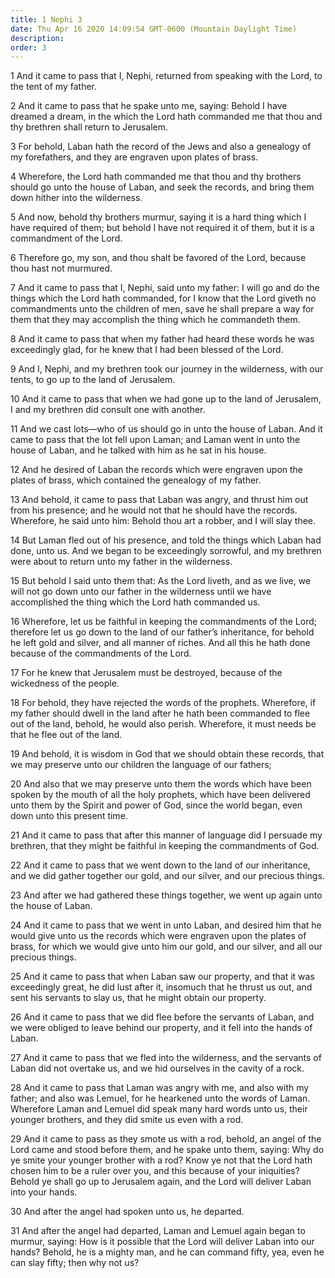 ```yaml
---
title: 1 Nephi 3
date: Thu Apr 16 2020 14:09:54 GMT-0600 (Mountain Daylight Time)
description: 
order: 3
---
```


<p>
  1 And it came to pass that I, Nephi, returned from speaking with the Lord, to
  the tent of my father.
</p>
<p>
  2 And it came to pass that he spake unto me, saying: Behold I have dreamed a
  dream, in the which the Lord hath commanded me that thou and thy brethren
  shall return to Jerusalem.
</p>
<p>
  3 For behold, Laban hath the record of the Jews and also a genealogy of my
  forefathers, and they are engraven upon plates of brass.
</p>
<p>
  4 Wherefore, the Lord hath commanded me that thou and thy brothers should go
  unto the house of Laban, and seek the records, and bring them down hither into
  the wilderness.
</p>
<p>
  5 And now, behold thy brothers murmur, saying it is a hard thing which I have
  required of them; but behold I have not required it of them, but it is a
  commandment of the Lord.
</p>
<p>
  6 Therefore go, my son, and thou shalt be favored of the Lord, because thou
  hast not murmured.
</p>
<p>
  7 And it came to pass that I, Nephi, said unto my father: I will go and do the
  things which the Lord hath commanded, for I know that the Lord giveth no
  commandments unto the children of men, save he shall prepare a way for them
  that they may accomplish the thing which he commandeth them.
</p>
<p>
  8 And it came to pass that when my father had heard these words he was
  exceedingly glad, for he knew that I had been blessed of the Lord.
</p>
<p>
  9 And I, Nephi, and my brethren took our journey in the wilderness, with our
  tents, to go up to the land of Jerusalem.
</p>
<p>
  10 And it came to pass that when we had gone up to the land of Jerusalem, I
  and my brethren did consult one with another.
</p>
<p>
  11 And we cast lots&#x2014;who of us should go in unto the house of Laban. And
  it came to pass that the lot fell upon Laman; and Laman went in unto the house
  of Laban, and he talked with him as he sat in his house.
</p>
<p>
  12 And he desired of Laban the records which were engraven upon the plates of
  brass, which contained the genealogy of my father.
</p>
<p>
  13 And behold, it came to pass that Laban was angry, and thrust him out from
  his presence; and he would not that he should have the records. Wherefore, he
  said unto him: Behold thou art a robber, and I will slay thee.
</p>
<p>
  14 But Laman fled out of his presence, and told the things which Laban had
  done, unto us. And we began to be exceedingly sorrowful, and my brethren were
  about to return unto my father in the wilderness.
</p>
<p>
  15 But behold I said unto them that: As the Lord liveth, and as we live, we
  will not go down unto our father in the wilderness until we have accomplished
  the thing which the Lord hath commanded us.
</p>
<p>
  16 Wherefore, let us be faithful in keeping the commandments of the Lord;
  therefore let us go down to the land of our father&#x2019;s inheritance, for
  behold he left gold and silver, and all manner of riches. And all this he hath
  done because of the commandments of the Lord.
</p>
<p>
  17 For he knew that Jerusalem must be destroyed, because of the wickedness of
  the people.
</p>
<p>
  18 For behold, they have rejected the words of the prophets. Wherefore, if my
  father should dwell in the land after he hath been commanded to flee out of
  the land, behold, he would also perish. Wherefore, it must needs be that he
  flee out of the land.
</p>
<p>
  19 And behold, it is wisdom in God that we should obtain these records, that
  we may preserve unto our children the language of our fathers;
</p>
<p>
  20 And also that we may preserve unto them the words which have been spoken by
  the mouth of all the holy prophets, which have been delivered unto them by the
  Spirit and power of God, since the world began, even down unto this present
  time.
</p>
<span></span>
<p>
  21 And it came to pass that after this manner of language did I persuade my
  brethren, that they might be faithful in keeping the commandments of God.
</p>
<p>
  22 And it came to pass that we went down to the land of our inheritance, and
  we did gather together our gold, and our silver, and our precious things.
</p>
<p>
  23 And after we had gathered these things together, we went up again unto the
  house of Laban.
</p>
<p>
  24 And it came to pass that we went in unto Laban, and desired him that he
  would give unto us the records which were engraven upon the plates of brass,
  for which we would give unto him our gold, and our silver, and all our
  precious things.
</p>
<p>
  25 And it came to pass that when Laban saw our property, and that it was
  exceedingly great, he did lust after it, insomuch that he thrust us out, and
  sent his servants to slay us, that he might obtain our property.
</p>
<p>
  26 And it came to pass that we did flee before the servants of Laban, and we
  were obliged to leave behind our property, and it fell into the hands of
  Laban.
</p>
<p>
  27 And it came to pass that we fled into the wilderness, and the servants of
  Laban did not overtake us, and we hid ourselves in the cavity of a rock.
</p>
<p>
  28 And it came to pass that Laman was angry with me, and also with my father;
  and also was Lemuel, for he hearkened unto the words of Laman. Wherefore Laman
  and Lemuel did speak many hard words unto us, their younger brothers, and they
  did smite us even with a rod.
</p>
<p>
  29 And it came to pass as they smote us with a rod, behold, an angel of the
  Lord came and stood before them, and he spake unto them, saying: Why do ye
  smite your younger brother with a rod? Know ye not that the Lord hath chosen
  him to be a ruler over you, and this because of your iniquities? Behold ye
  shall go up to Jerusalem again, and the Lord will deliver Laban into your
  hands.
</p>
<p>30 And after the angel had spoken unto us, he departed.</p>
<p>
  31 And after the angel had departed, Laman and Lemuel again began to murmur,
  saying: How is it possible that the Lord will deliver Laban into our hands?
  Behold, he is a mighty man, and he can command fifty, yea, even he can slay
  fifty; then why not us?
</p>
